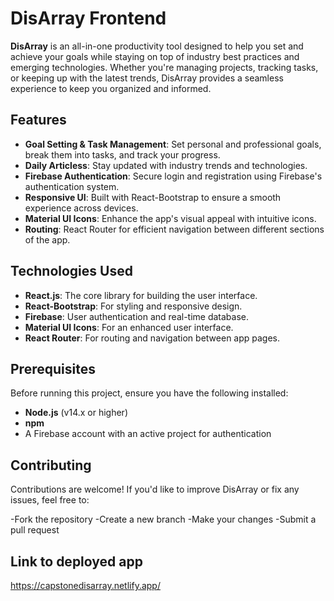 # DisArray Frontend

**DisArray** is an all-in-one productivity tool designed to help you set and achieve your goals while staying on top of industry best practices and emerging technologies. Whether you're managing projects, tracking tasks, or keeping up with the latest trends, DisArray provides a seamless experience to keep you organized and informed.

## Features

- **Goal Setting & Task Management**: Set personal and professional goals, break them into tasks, and track your progress.
- **Daily Articless**: Stay updated with industry trends and technologies.
- **Firebase Authentication**: Secure login and registration using Firebase's authentication system.
- **Responsive UI**: Built with React-Bootstrap to ensure a smooth experience across devices.
- **Material UI Icons**: Enhance the app's visual appeal with intuitive icons.
- **Routing**: React Router for efficient navigation between different sections of the app.

## Technologies Used

- **React.js**: The core library for building the user interface.
- **React-Bootstrap**: For styling and responsive design.
- **Firebase**: User authentication and real-time database.
- **Material UI Icons**: For an enhanced user interface.
- **React Router**: For routing and navigation between app pages.

## Prerequisites

Before running this project, ensure you have the following installed:

- **Node.js** (v14.x or higher)
- **npm** 
- A Firebase account with an active project for authentication

## Contributing
Contributions are welcome! If you'd like to improve DisArray or fix any issues, feel free to:

-Fork the repository
-Create a new branch 
-Make your changes
-Submit a pull request

## Link to deployed app

https://capstonedisarray.netlify.app/
